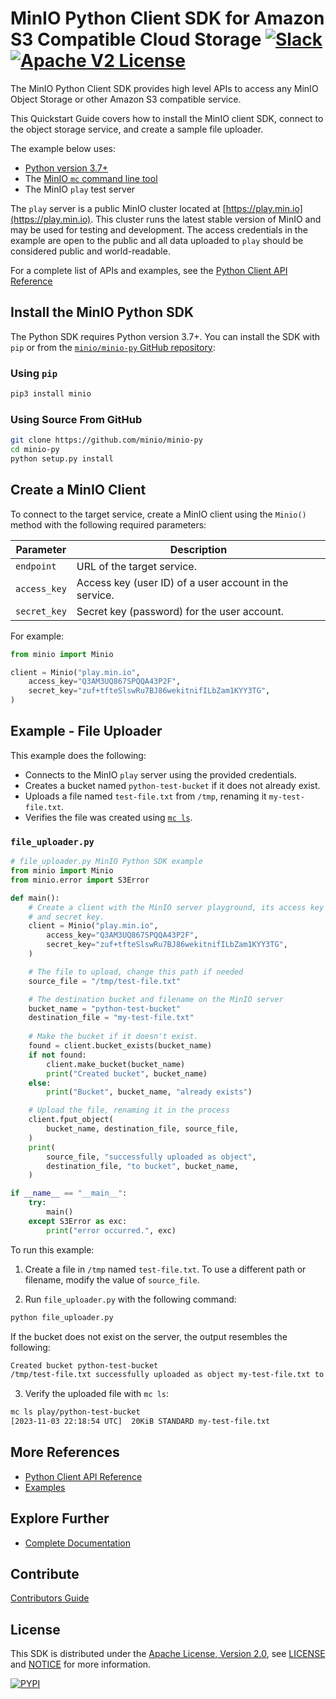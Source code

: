# MinIO Python Client SDK for Amazon S3 Compatible Cloud Storage [![Slack](https://slack.min.io/slack?type=svg)](https://slack.min.io) [![Apache V2 License](https://img.shields.io/badge/license-Apache%20V2-blue.svg)](https://github.com/minio/minio-py/blob/master/LICENSE)

The MinIO Python Client SDK provides high level APIs to access any MinIO Object Storage or other Amazon S3 compatible service.

This Quickstart Guide covers how to install the MinIO client SDK, connect to the object storage service, and create a sample file uploader.

The example below uses:
- [Python version 3.7+](https://www.python.org/downloads/) 
- The [MinIO `mc` command line tool](https://min.io/docs/minio/linux/reference/minio-mc.html)
- The MinIO `play` test server

The `play` server is a public MinIO cluster located at [https://play.min.io](https://play.min.io).
This cluster runs the latest stable version of MinIO and may be used for testing and development.
The access credentials in the example are open to the public and all data uploaded to `play` should be considered public and world-readable.

For a complete list of APIs and examples, see the [Python Client API Reference](https://min.io/docs/minio/linux/developers/python/API.html)

## Install the MinIO Python SDK

The Python SDK requires Python version 3.7+.
You can install the SDK with `pip` or from the [`minio/minio-py` GitHub repository](https://github.com/minio/minio-py):

### Using `pip`

```sh
pip3 install minio
```

### Using Source From GitHub

```sh
git clone https://github.com/minio/minio-py
cd minio-py
python setup.py install
```

## Create a MinIO Client

To connect to the target service, create a MinIO client using the `Minio()` method with the following required parameters:

| Parameter    | Description                                            |
|--------------|--------------------------------------------------------|
| `endpoint`   | URL of the target service.                             |
| `access_key` | Access key (user ID) of a user account in the service. |
| `secret_key` | Secret key (password) for the user account.            |

For example:

```py
from minio import Minio

client = Minio("play.min.io",
    access_key="Q3AM3UQ867SPQQA43P2F",
    secret_key="zuf+tfteSlswRu7BJ86wekitnifILbZam1KYY3TG",
)
```

## Example - File Uploader

This example does the following:

- Connects to the MinIO `play` server using the provided credentials.
- Creates a bucket named `python-test-bucket` if it does not already exist.
- Uploads a file named `test-file.txt` from `/tmp`, renaming it `my-test-file.txt`.
- Verifies the file was created using [`mc ls`](https://min.io/docs/minio/linux/reference/minio-mc/mc-ls.html).

### `file_uploader.py`

```py
# file_uploader.py MinIO Python SDK example
from minio import Minio
from minio.error import S3Error

def main():
    # Create a client with the MinIO server playground, its access key
    # and secret key.
    client = Minio("play.min.io",
        access_key="Q3AM3UQ867SPQQA43P2F",
        secret_key="zuf+tfteSlswRu7BJ86wekitnifILbZam1KYY3TG",
    )

    # The file to upload, change this path if needed
    source_file = "/tmp/test-file.txt"

    # The destination bucket and filename on the MinIO server
    bucket_name = "python-test-bucket"
    destination_file = "my-test-file.txt"
    
    # Make the bucket if it doesn't exist.
    found = client.bucket_exists(bucket_name)
    if not found:
        client.make_bucket(bucket_name)
        print("Created bucket", bucket_name)
    else:
        print("Bucket", bucket_name, "already exists")

    # Upload the file, renaming it in the process
    client.fput_object(
        bucket_name, destination_file, source_file,
    )
    print(
        source_file, "successfully uploaded as object",
        destination_file, "to bucket", bucket_name,
    )

if __name__ == "__main__":
    try:
        main()
    except S3Error as exc:
        print("error occurred.", exc)
```

To run this example:

1. Create a file in `/tmp` named `test-file.txt`.
   To use a different path or filename, modify the value of `source_file`.

2. Run `file_uploader.py` with the following command:

```sh
python file_uploader.py
```

If the bucket does not exist on the server, the output resembles the following:

```sh
Created bucket python-test-bucket
/tmp/test-file.txt successfully uploaded as object my-test-file.txt to bucket python-test-bucket
```

3. Verify the uploaded file with `mc ls`:

```sh
mc ls play/python-test-bucket
[2023-11-03 22:18:54 UTC]  20KiB STANDARD my-test-file.txt
```

## More References

* [Python Client API Reference](https://min.io/docs/minio/linux/developers/python/API.html)
* [Examples](https://github.com/minio/minio-py/tree/master/examples)

## Explore Further

* [Complete Documentation](https://min.io/docs/minio/kubernetes/upstream/index.html)

## Contribute

[Contributors Guide](https://github.com/minio/minio-py/blob/master/CONTRIBUTING.md)

## License

This SDK is distributed under the [Apache License, Version 2.0](https://www.apache.org/licenses/LICENSE-2.0), see [LICENSE](https://github.com/minio/minio-py/blob/master/LICENSE) and [NOTICE](https://github.com/minio/minio-go/blob/master/NOTICE) for more information.

[![PYPI](https://img.shields.io/pypi/v/minio.svg)](https://pypi.python.org/pypi/minio)
